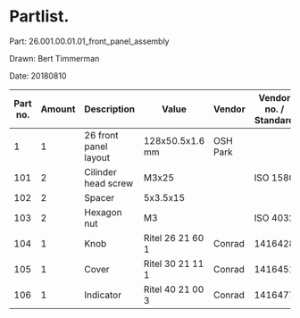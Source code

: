 # Partlist.

Part: 26.001.00.01.01_front_panel_assembly

Drawn: Bert Timmerman

Date: 20180810

| Part no. | Amount | Description           | Value            | Vendor   | Vendor no. / Standard |
|----------|--------|-----------------------|------------------|----------|-----------------------|
| 1        | 1      | 26 front panel layout |128x50.5x1.6 mm   | OSH Park |                       |
| 101      | 2      | Cilinder head screw   | M3x25            |          | ISO 1580              |
| 102      | 2      | Spacer                | 5x3.5x15         |          |                       |
| 103      | 2      | Hexagon nut           | M3               |          | ISO 4032              |
| 104      | 1      | Knob                  | Ritel 26 21 60 1 | Conrad   | 1416428               |
| 105      | 1      | Cover                 | Ritel 30 21 11 1 | Conrad   | 1416451               |
| 106      | 1      | Indicator             | Ritel 40 21 00 3 | Conrad   | 1416477               |
